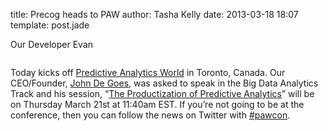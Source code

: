 title: Precog heads to PAW
author: Tasha Kelly
date: 2013-03-18 18:07
template: post.jade

<p>Our Developer Evan<p><a href="http://www.predictiveanalyticsworld.com/toronto/2013/?utm_medium=referral&amp;utm_campaign=TOR2013&amp;utm_source=comarketing"><img alt="" src="http://www.predictiveanalyticsworld.com/toronto/2013/images/pawtor13_200x200.jpg" /></a></p>
<p>Today kicks off <a href="http://www.predictiveanalyticsworld.com/toronto/2013/">Predictive Analytics World</a> in Toronto, Canada. Our CEO/Founder, <a href="http://www.predictiveanalyticsworld.com/toronto/2013/speakers.php#1462">John De Goes</a>, was asked to speak in the Big Data Analytics Track and his session, &#8220;<a href="http://www.predictiveanalyticsworld.com/toronto/2013/agenda.php#day2-1140a">The Productization of Predictive Analytics</a>&#8221; will be on Thursday March 21st at 11:40am EST. If you&#8217;re not going to be at the conference, then you can follow the news on Twitter with <a href="https://twitter.com/search?q=%23pawcon&amp;src=typd">#pawcon</a>.</p>